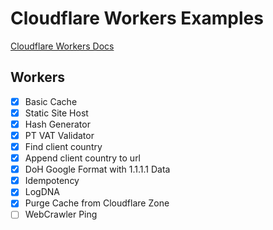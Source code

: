 # Cloudflare Workers Examples
[Cloudflare Workers Docs](https://developers.cloudflare.com/workers/)

## Workers
- [x] Basic Cache
- [x] Static Site Host
- [x] Hash Generator
- [x] PT VAT Validator
- [x] Find client country
- [x] Append client country to url
- [x] DoH Google Format with 1.1.1.1 Data
- [x] Idempotency
- [x] LogDNA
- [x] Purge Cache from Cloudflare Zone
- [ ] WebCrawler Ping
